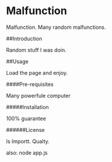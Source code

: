 # Malfunction

Malfunction. Many random malfunctions.

##Introduction

Random stuff I was doin.

##Usage

Load the page and enjoy.

####Pre-requisites

Many powerfule computer

#####Installation

100% guarantee

######License

Is Importt. Qualty.


also: node app.js
